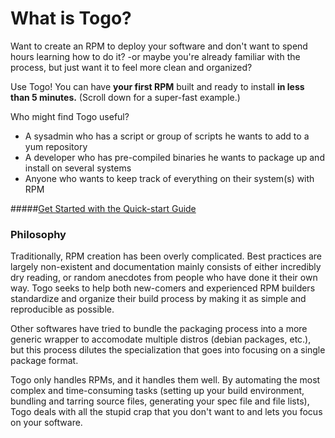 # What is Togo?
Want to create an RPM to deploy your software and don't want to spend hours learning how to do it? -or maybe you're already familiar with the process, but just want it to feel more clean and organized?

Use Togo! You can have **your first RPM** built and ready to install **in less than 5 minutes.** (Scroll down for a super-fast example.)

Who might find Togo useful?
* A sysadmin who has a script or group of scripts he wants to add to a yum repository
* A developer who has pre-compiled binaries he wants to package up and install on several systems
* Anyone who wants to keep track of everything on their system(s) with RPM


#####[Get Started with the Quick-start Guide](./docs/quickstart.md)

### Philosophy

Traditionally, RPM creation has been overly complicated. Best practices are largely non-existent and documentation mainly consists of either incredibly dry reading, or random anecdotes from people who have done it their own way. Togo seeks to help both new-comers and experienced RPM builders standardize and organize their build process by making it as simple and reproducible as possible.

Other softwares have tried to bundle the packaging process into a more generic wrapper to accomodate multiple distros (debian packages, etc.), but this process dilutes the specialization that goes into focusing on a single package format.

Togo only handles RPMs, and it handles them well. By automating the most complex and time-consuming tasks (setting up your build environment, bundling and tarring source files, generating your spec file and file lists), Togo deals with all the stupid crap that you don't want to and lets you focus on your software.

